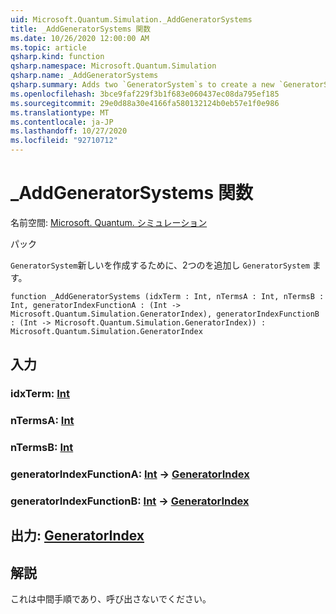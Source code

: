 ```yaml
---
uid: Microsoft.Quantum.Simulation._AddGeneratorSystems
title: _AddGeneratorSystems 関数
ms.date: 10/26/2020 12:00:00 AM
ms.topic: article
qsharp.kind: function
qsharp.namespace: Microsoft.Quantum.Simulation
qsharp.name: _AddGeneratorSystems
qsharp.summary: Adds two `GeneratorSystem`s to create a new `GeneratorSystem`.
ms.openlocfilehash: 3bce9faf229f3b1f683e060437ec08da795ef185
ms.sourcegitcommit: 29e0d88a30e4166fa580132124b0eb57e1f0e986
ms.translationtype: MT
ms.contentlocale: ja-JP
ms.lasthandoff: 10/27/2020
ms.locfileid: "92710712"
---
```

# <a name="_addgeneratorsystems-function"></a>_AddGeneratorSystems 関数

名前空間: [Microsoft. Quantum. シミュレーション](xref:Microsoft.Quantum.Simulation)

パック [](https://nuget.org/packages/)


`GeneratorSystem`新しいを作成するために、2つのを追加し `GeneratorSystem` ます。

```qsharp
function _AddGeneratorSystems (idxTerm : Int, nTermsA : Int, nTermsB : Int, generatorIndexFunctionA : (Int -> Microsoft.Quantum.Simulation.GeneratorIndex), generatorIndexFunctionB : (Int -> Microsoft.Quantum.Simulation.GeneratorIndex)) : Microsoft.Quantum.Simulation.GeneratorIndex
```


## <a name="input"></a>入力

### <a name="idxterm--int"></a>idxTerm: [Int](xref:microsoft.quantum.lang-ref.int)




### <a name="ntermsa--int"></a>nTermsA: [Int](xref:microsoft.quantum.lang-ref.int)




### <a name="ntermsb--int"></a>nTermsB: [Int](xref:microsoft.quantum.lang-ref.int)




### <a name="generatorindexfunctiona--int---generatorindex"></a>generatorIndexFunctionA: [Int](xref:microsoft.quantum.lang-ref.int) -> [GeneratorIndex](xref:Microsoft.Quantum.Simulation.GeneratorIndex)




### <a name="generatorindexfunctionb--int---generatorindex"></a>generatorIndexFunctionB: [Int](xref:microsoft.quantum.lang-ref.int) -> [GeneratorIndex](xref:Microsoft.Quantum.Simulation.GeneratorIndex)





## <a name="output--generatorindex"></a>出力: [GeneratorIndex](xref:Microsoft.Quantum.Simulation.GeneratorIndex)



## <a name="remarks"></a>解説

これは中間手順であり、呼び出さないでください。